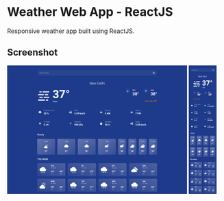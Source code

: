 # Weather Web App - ReactJS

Responsive weather app built using ReactJS.

## Screenshot

<img height='300' src='./public/screenshot.png' alt='ReactJs Weather App Screenshot - Desktop'/>
<img height='300' src='./public/screenshot_mobile.png' alt='ReactJs Weather App Screenshot - Mobile'/>
